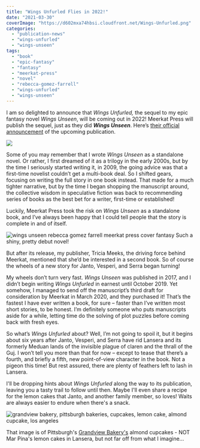 ```yaml
---
title: "Wings Unfurled Flies in 2022!"
date: "2021-03-30"
coverImage: "https://d602mxa74hbsi.cloudfront.net/Wings-Unfurled.png"
categories:
  - "publication-news"
  - "wings-unfurled"
  - "wings-unseen"
tags:
  - "book"
  - "epic-fantasy"
  - "fantasy"
  - "meerkat-press"
  - "novel"
  - "rebecca-gomez-farrell"
  - "wings-unfurled"
  - "wings-unseen"
---
```


I am so delighted to announce that _Wings Unfurled,_ the sequel to my epic fantasy novel _Wings Unseen_, will be coming out in 2022! Meerkat Press will publish the sequel, just as they did _**Wings Unseen**_. Here’s [their official announcement](https://meerkatpress.com/rebecca-gomez-farrells-wings-unfurled-coming-2022/) of the upcoming publication.

[![](https://mcusercontent.com/93d9e5c66fa0eb63dc1bfcee9/images/d766fc11-73d6-413d-ba32-2b87e08a1f65.jpg)](https://meerkatpress.com/rebecca-gomez-farrells-wings-unfurled-coming-2022/)

Some of you may remember that I wrote _Wings Unseen_ as a standalone novel. Or rather, I first dreamed of it as a trilogy in the early 2000s, but by the time I seriously started writing it, in 2009, the going advice was that a first-time novelist couldn’t get a multi-book deal. So I shifted gears, focusing on writing the full story in one book instead. That made for a much tighter narrative, but by the time I began shopping the manuscript around, the collective wisdom in speculative fiction was back to recommending series of books as the best bet for a writer, first-time or established!

Luckily, Meerkat Press took the risk on _Wings Unseen_ as a standalone book, and I’ve always been happy that I could tell people that the story is complete in and of itself.

<div class="caption">

![wings unseen rebecca gomez farrell meerkat press cover fantasy](https://d2ypg8o05lff0b.cloudfront.net/wp-content/uploads/sites/3/2017/01/9781946154002-WingsUnseen-CoverFINAL_03-692x1024.jpg) Such a shiny, pretty debut novel! </div>

But after its release, my publisher, Tricia Meeks, the driving force behind Meerkat, mentioned that she’d be interested in a second book. So of course the wheels of a new story for Janto, Vesperi, and Serra began turning!

My wheels don’t turn very fast. _Wings Unseen_ was published in 2017, and I didn’t begin writing _Wings Unfurled_ in earnest until October 2019. Yet somehow, I managed to send off the manuscript’s third draft for consideration by Meerkat in March 2020, and they purchased it! That’s the fastest I have ever written a book, for sure – faster than I’ve written most short stories, to be honest. I’m definitely someone who puts manuscripts aside for a while, letting time do the solving of plot puzzles before coming back with fresh eyes.

So what’s _Wings Unfurled_ about? Well, I’m not going to spoil it, but it begins about six years after Janto, Vesperi, and Serra have rid Lansera and its formerly Meduan lands of the invisible plague of claren and the thrall of the Guj. I won’t tell you more than that for now – except to tease that there’s a fourth, and briefly a fifth, new point-of-view character in the book. Not a pigeon this time! But rest assured, there are plenty of feathers left to lash in Lansera.

I'll be dropping hints about _Wings Unfurled_ along the way to its publication, leaving you a tasty trail to follow until then. Maybe I'll even share a recipe for the lemon cakes that Janto, and another family member, so loves! Waits are always easier to endure when there's a snack.

![grandview bakery, pittsburgh bakeries, cupcakes, lemon cake, almond cupcake, los angeles](https://d2ypg8o05lff0b.cloudfront.net/wp-content/uploads/sites/3/2021/03/30210959/Screenshot-2021-03-30-140929-1024x1017.jpg)

That image is of Pittsburgh's [Grandview Bakery's](https://grandviewbakery.com/) almond cupcakes - NOT Mar Pina's lemon cakes in Lansera, but not far off from what I imagine...

